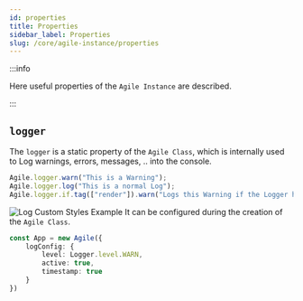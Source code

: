 ```yaml
---
id: properties
title: Properties
sidebar_label: Properties
slug: /core/agile-instance/properties
---
```


:::info

Here useful properties of the `Agile Instance` are described.

:::

## `logger`

The `logger` is a static property of the `Agile Class`, 
which is internally used to Log warnings, errors, messages, .. into the console.
```ts
Agile.logger.warn("This is a Warning");
Agile.logger.log("This is a normal Log");
Agile.logger.if.tag(["render"]).warn("Logs this Warning if the Logger has the Tag 'rerender' active");
```
![Log Custom Styles Example](../../../../../static/img/docs/logger_example.png)
It can be configured during the creation of the `Agile Class`.
```ts
const App = new Agile({
    logConfig: {
        level: Logger.level.WARN,
        active: true,
        timestamp: true
    }
})
```

